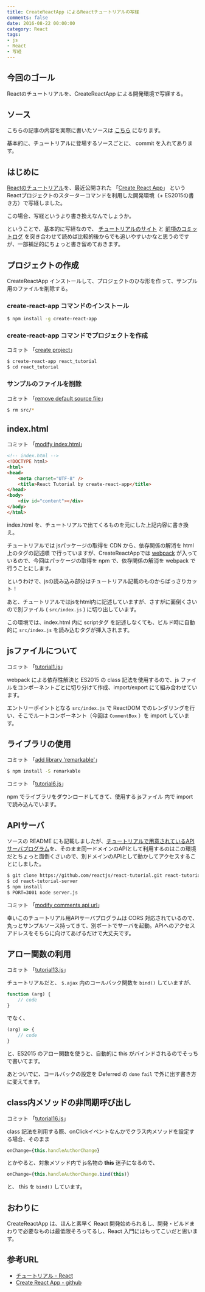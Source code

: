 ```yaml
---
title: CreateReactApp によるReactチュートリアルの写経
comments: false
date: 2016-08-22 00:00:00
category: React
tags:
- js
- React
- 写経
---
```

## 今回のゴール
Reactのチュートリアルを、CreateReactApp による開発環境で写経する。

## ソース

こちらの記事の内容を実際に書いたソースは [こちら](https://github.com/wusagi24/react-tutorial_by_create-react-app) になります。

基本的に、チュートリアルに登場するソースごとに、 commit を入れてあります。


## はじめに

[Reactのチュートリアル](https://facebook.github.io/react/docs/tutorial-ja-JP.html)を、最近公開された 「[Create React App](https://facebook.github.io/react/blog/2016/07/22/create-apps-with-no-configuration.html)」 というReactプロジェクトのスターターコマンドを利用した開発環境（+ ES2015の書き方）で写経しました。

この場合、写経というより書き換えなんでしょうか。

ということで、基本的に写経なので、 [チュートリアルのサイト](https://facebook.github.io/react/docs/tutorial-ja-JP.html) と [前項のコミットログ](https://github.com/wusagi24/react-tutorial_by_create-react-app/commits/master) を突き合わせて読めば比較的後からでも追いやすいかなと思うのですが、一部補足的にちょっと書き留めておきます。


## プロジェクトの作成

CreateReactApp インストールして、プロジェクトのひな形を作って、サンプル用のファイルを削除する。

### create-react-app コマンドのインストール

```bash
$ npm install -g create-react-app
```

### create-react-app コマンドでプロジェクトを作成

コミット 「[create project](https://github.com/wusagi24/react-tutorial_by_create-react-app/commit/f8564c426ddfbcef50b7ba46f8674b68c78515c0)」

```bash
$ create-react-app react_tutorial
$ cd react_tutorial
```

### サンプルのファイルを削除

コミット 「[remove default source file](https://github.com/wusagi24/react-tutorial_by_create-react-app/commit/7a0090ce505dad9e506d90e01af9a61d43b4a672)」

```bash
$ rm src/*
```


## index.html

コミット 「[modify index.html](https://github.com/wusagi24/react-tutorial_by_create-react-app/commit/282cc33a420186e0ae6e67d16257e0de9ec7f677)」

```html
<!-- index.html -->
<!DOCTYPE html>
<html>
<head>
    <meta charset="UTF-8" />
    <title>React Tutorial by create-react-app</title>
</head>
<body>
    <div id="content"></div>
</body>
</html>
```

index.html を、チュートリアルで出てくるものを元にした上記内容に書き換え。

チュートリアルでは jsパッケージの取得を CDN から、依存関係の解消を html上のタグの記述順 で行っていますが、CreateReactAppでは [webpack](http://webpack.github.io/) が入っているので、今回はパッケージの取得を npm で、依存関係の解消を webpack で行うことにします。

というわけで、jsの読み込み部分はチュートリアル記載のものからばっさりカット！

あと、チュートリアルではjsをhtml内に記述していますが、さすがに面倒くさいので別ファイル ( `src/index.js` ) に切り出しています。

この環境では、index.html 内に scriptタグ を記述しなくても、ビルド時に自動的に `src/index.js` を読み込むタグが挿入されます。


## jsファイルについて

コミット 「[tutorial1.js](https://github.com/wusagi24/react-tutorial_by_create-react-app/commit/ccf8e3011d3799d6eeab06696b5de07e95f71f53)」

webpack による依存性解決と ES2015 の class 記法を使用するので、js ファイルをコンポーネントごとに切り分けて作成、import/export にて組み合わせています。

エントリーポイントとなる `src/index.js` で ReactDOM でのレンダリングを行い、そこでルートコンポーネント（今回は `CommentBox` ）を import しています。


## ライブラリの使用

コミット 「[add library 'remarkable'](https://github.com/wusagi24/react-tutorial_by_create-react-app/commit/124d56fff12dcc808c1021008bf7bdca5bb870ca)」

```bash
$ npm install -S remarkable
```

コミット 「[tutorial6.js](https://github.com/wusagi24/react-tutorial_by_create-react-app/commit/c0d0ac182a403f8a701798cb65530ec5116f8a76)」

npm でライブラリをダウンロードしてきて、使用する jsファイル 内で import で読み込んでいます。


## APIサーバ

ソースの README にも記載しましたが、[チュートリアルで用意されているAPIサーバプログラム](https://github.com/reactjs/react-tutorial)を、そのまま同一ドメインのAPIとして利用するのはこの環境だとちょっと面倒くさいので、別ドメインのAPIとして動かしてアクセスすることにしました。

```bash
$ git clone https://github.com/reactjs/react-tutorial.git react-tutorial-server
$ cd react-tutorial-server
$ npm install
$ PORT=3001 node server.js
```

コミット 「[modify comments api url](https://github.com/wusagi24/react-tutorial_by_create-react-app/commit/ef1010a0328299a36f548e13cd04bcbbce60897b)」

幸いこのチュートリアル用APIサーバプログラムは CORS 対応されているので、丸っとサンプルソース持ってきて、別ポートでサーバを起動。APIへのアクセスアドレスをそちらに向けてあげるだけで大丈夫です。


## アロー関数の利用

コミット 「[tutorial13.js](https://github.com/wusagi24/react-tutorial_by_create-react-app/commit/3b4c971cb9d55e034a664387d996f57dc33fee71)」

チュートリアルだと、 `$.ajax` 内のコールバック関数を `bind()` していますが、

```js
function (arg) {
    // code
}
```

でなく、

```js
(arg) => {
    // code
}
```

と、ES2015 のアロー関数を使うと、自動的に this がバインドされるのでそっちで書いてます。

あとついでに、コールバックの設定を Deferred の `done` `fail` で外に出す書き方に変えてます。


## class内メソッドの非同期呼び出し

コミット 「[tutorial16.js](https://github.com/wusagi24/react-tutorial_by_create-react-app/commit/087ac2a4ce58a2bfe991937f7c0f8bc106f401f8)」

class 記法を利用する際、onClickイベントなんかでクラス内メソッドを設定する場合、そのまま

```js
onChange={this.handleAuthorChange}
```

とかやると、対象メソッド内で js名物の **this** 迷子になるので、

```js
onChange={this.handleAuthorChange.bind(this)}
```

と、 this を `bind()` しています。


## おわりに

CreateReactApp は、ほんと素早く React 開発始められるし、開発・ビルドまわりで必要なものは最低限そろってるし、React 入門にはもってこいだと思います。


## 参考URL

* [チュートリアル - React](https://facebook.github.io/react/docs/tutorial-ja-JP.html)
* [Create React App - github](https://github.com/facebookincubator/create-react-app)
